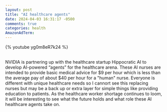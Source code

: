 ```yaml
---
layout: post
title: "AI healthcare agents"
date: 2024-04-03 16:31:17 -0500
comments: true
categories: health
AmazonAdTerm:
---
```

{% youtube yg0m8eR7k24 %}
<br><br>

NVIDIA is partnering up with the healthcare startup Hippocratic AI to develop AI-powered “agents” for the healthcare arena. These AI nurses are intended to provide basic medical advice for $9 per hour which is less than the average pay of about $40 per hour for a "human" nurse.  Everyone is different with unique healthcare needs so I cannort see this replacing nurses but may be a back up or extra layer for simple things like providing education to patients. As the healthcare worker shortage continues to loom, it will be interesting to see what the future holds and what role these AI healthcare agents take on. 
